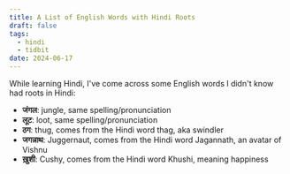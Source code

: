 ```yaml
---
title: A List of English Words with Hindi Roots
draft: false
tags:
  - hindi
  - tidbit
date: 2024-06-17
---
```

 While learning Hindi, I've come across some English words I didn't know had roots in Hindi:
 - **जंगल**: jungle, same spelling/pronunciation
 - **लूट**: loot, same spelling/pronunciation
 - **ठग**: thug, comes from the Hindi word thag, aka swindler
 - **जगन्नाथ**: Juggernaut, comes from the Hindi word Jagannath, an avatar of Vishnu
 - **ख़ुशी**: Cushy, comes from the Hindi word Khushi, meaning happiness